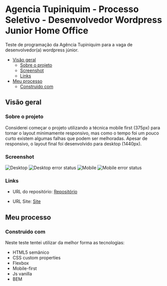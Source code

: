 # Agencia Tupiniquim - Processo Seletivo - Desenvolvedor Wordpress Junior Home Office
 Teste de programação da Agência Tupiniquim para a vaga de desenvolvedor(a) wordpress júnior.

- [Visão geral](#visão-geral)
  - [Sobre o projeto](#sobre-o-projeto)
  - [Screenshot](#screenshot)
  - [Links](#links)
- [Meu processo](#meu-processo)
  - [Construido com](#construido-com)

## Visão geral

### Sobre o projeto

Considerei começar o projeto utilizando a técnica mobile first (375px) para tornar o layout minimamente responsivo, mas como o tempo foi um pouco curto existem algumas falhas que podem ser melhoradas. Apesar de responsivo, o layout final foi desenvolvido para desktop (1440px).


### Screenshot

![Desktop](./screenshot/Desktop.png)
![Desktop error status](./screenshot/Desktop-error.png)
![Mobile](./screenshot/Mobile.png)
![Mobile error status](./screenshot/Mobile-error.png)

### Links

- URL do repositório: [Repositório](https://github.com/thaiscode/Agencia-Tupiniquim---Processo-Seletivo---Desenvolvedor-Wordpress-Junior-Home-Office)

- URL Site: [Site](https://thaiscode.github.io/Agencia-Tupiniquim---Processo-Seletivo---Desenvolvedor-Wordpress-Junior-Home-Office/)

## Meu processo

### Construido com

Neste teste tentei utilizar da melhor forma as tecnologias:

- HTML5 semânico
- CSS custom properties
- Flexbox
- Mobile-first 
- Js vanilla
- BEM


